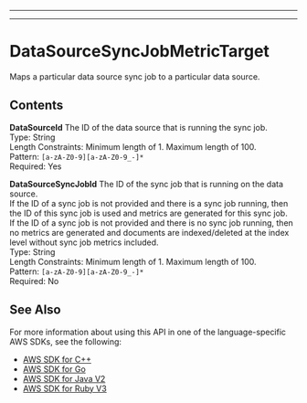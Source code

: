 --------

--------

# DataSourceSyncJobMetricTarget<a name="API_DataSourceSyncJobMetricTarget"></a>

Maps a particular data source sync job to a particular data source\.

## Contents<a name="API_DataSourceSyncJobMetricTarget_Contents"></a>

 **DataSourceId**   <a name="Kendra-Type-DataSourceSyncJobMetricTarget-DataSourceId"></a>
The ID of the data source that is running the sync job\.  
Type: String  
Length Constraints: Minimum length of 1\. Maximum length of 100\.  
Pattern: `[a-zA-Z0-9][a-zA-Z0-9_-]*`   
Required: Yes

 **DataSourceSyncJobId**   <a name="Kendra-Type-DataSourceSyncJobMetricTarget-DataSourceSyncJobId"></a>
The ID of the sync job that is running on the data source\.  
If the ID of a sync job is not provided and there is a sync job running, then the ID of this sync job is used and metrics are generated for this sync job\.  
If the ID of a sync job is not provided and there is no sync job running, then no metrics are generated and documents are indexed/deleted at the index level without sync job metrics included\.  
Type: String  
Length Constraints: Minimum length of 1\. Maximum length of 100\.  
Pattern: `[a-zA-Z0-9][a-zA-Z0-9_-]*`   
Required: No

## See Also<a name="API_DataSourceSyncJobMetricTarget_SeeAlso"></a>

For more information about using this API in one of the language\-specific AWS SDKs, see the following:
+  [AWS SDK for C\+\+](https://docs.aws.amazon.com/goto/SdkForCpp/kendra-2019-02-03/DataSourceSyncJobMetricTarget) 
+  [AWS SDK for Go](https://docs.aws.amazon.com/goto/SdkForGoV1/kendra-2019-02-03/DataSourceSyncJobMetricTarget) 
+  [AWS SDK for Java V2](https://docs.aws.amazon.com/goto/SdkForJavaV2/kendra-2019-02-03/DataSourceSyncJobMetricTarget) 
+  [AWS SDK for Ruby V3](https://docs.aws.amazon.com/goto/SdkForRubyV3/kendra-2019-02-03/DataSourceSyncJobMetricTarget) 